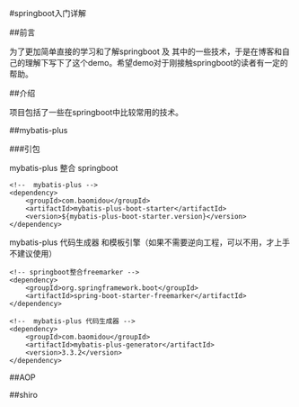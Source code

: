 #springboot入门详解

##前言

为了更加简单直接的学习和了解springboot 及 其中的一些技术，于是在博客和自己的理解下写下了这个demo。希望demo对于刚接触springboot的读者有一定的帮助。

##介绍

项目包括了一些在springboot中比较常用的技术。

##mybatis-plus

###引包

mybatis-plus 整合 springboot 

    <!--  mybatis-plus -->
    <dependency>
        <groupId>com.baomidou</groupId>
        <artifactId>mybatis-plus-boot-starter</artifactId>
        <version>${mybatis-plus-boot-starter.version}</version>
    </dependency>
   
mybatis-plus 代码生成器 和模板引擎（如果不需要逆向工程，可以不用，才上手不建议使用）
 
    <!-- springboot整合freemarker -->
    <dependency>
        <groupId>org.springframework.boot</groupId>
        <artifactId>spring-boot-starter-freemarker</artifactId>
    </dependency>

    <!--  mybatis-plus 代码生成器 -->
    <dependency>
        <groupId>com.baomidou</groupId>
        <artifactId>mybatis-plus-generator</artifactId>
        <version>3.3.2</version>
    </dependency>

##AOP

##shiro



